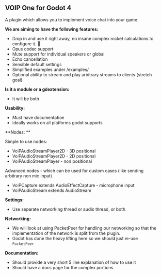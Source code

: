 ## VOIP One for Godot 4

A plugin which allows you to implement voice chat into your game.

**We are aiming to have the following features:**
- Drop in and use it right away, no insane complex rocket calculations to configure it. 🚀
- Opus codec support
- Mute support for individual speakers or global
- Echo cancellation
- Sensible default settings
- Simplified examples under /examples/
- Optional ability to stream and play arbitrary streams to clients (stretch goal)

**Is it a module or a gdextension:**
- It will be both

**Usability:**
- *Must* have documentation
- Ideally works on all platforms godot supports

**Nodes: **

Simple to use nodes:
- VoIPAudioStreamPlayer2D - 3D positional
- VoIPAudioStreamPlayer2D - 2D positional
- VoIPAudioStreamPlayer - non positional

Advanced nodes - which can be used for custom cases (like sending arbitrary non mic input) 
- VoIPCapture extends AudioEffectCapture - microphone input
- VoIPAudioStream extends AudioStream

**Settings:**
- Use separate networking thread or audio thread, or both.

**Networking:**
- We will look at using PacketPeer for handling our networking so that the implementation of the network is split from the plugin.
- Godot has done the heavy lifting here so we should just re-use `PacketPeer`

**Documentation:**
- Should provide a very short 5 line explanation of how to use it
- Should have a docs page for the complex portions
